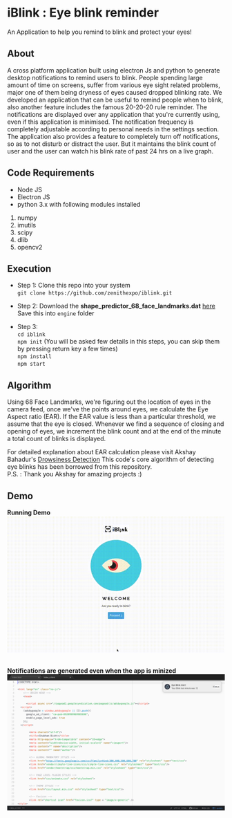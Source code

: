 # iBlink : Eye blink reminder
An Application to help you remind to blink and protect your eyes!

## About
A cross platform application built using electron Js and python to generate desktop notifications to remind users to blink.
People spending large amount of time on screens, suffer from various eye sight related problems, major one of them being dryness of eyes caused dropped blinking rate.
We developed an application that can be useful to remind people when to blink, also another feature includes the famous 20-20-20 rule reminder.
The notifications are displayed over any application that you're currently using, even if this application is minimised. The notification frequency is completely adjustable according to personal needs in the settings section.
<br/>
The application also provides a feature to completely turn off notifications, so as to not disturb or distract the user. But it maintains the blink count of user and the user can watch his blink rate of past 24 hrs on a live graph.


## Code Requirements
* Node JS
* Electron JS
* python 3.x with following modules installed

1. numpy
2. imutils
3. scipy
4. dlib
5. opencv2

## Execution

* Step 1:
Clone this repo into your system <br/>
` git clone https://github.com/zenithexpo/iblink.git ` <br/>

* Step 2:
Download the **shape_predictor_68_face_landmarks.dat**
[here](https://github.com/akshaybahadur21/Drowsiness_Detection/raw/master/shape_predictor_68_face_landmarks.dat)
<br/> Save this into `engine` folder

* Step 3:<br/>
`cd iblink`<br/>
`npm init` (You will be asked few details in this steps, you can skip them by pressing return key a few times) <br/>
`npm install`<br/>
`npm start`<br/>


## Algorithm

Using 68 Face Landmarks, we're figuring out the location of eyes in the camera feed, once we've the points around eyes, we calculate the Eye Aspect ratio (EAR).
If the EAR value is less than a particular threshold, we assume that the eye is closed. Whenever we find a sequence of closing and opening of eyes, we increment the blink count and at the end of the minute
a total count of blinks is displayed.

For detailed explanation about EAR calculation please visit Akshay Bahadur's [Drowsiness Detection](https://github.com/akshaybahadur21/Drowsiness_Detection)
This code's core algorithm of detecting eye blinks has been borrowed from this repository. 
<br/>
P.S. : Thank you Akshay for amazing projects :)


## Demo

**Running Demo**<br/>
![alt_text](https://github.com/zenithexpo/iblink/blob/master/samples/demo1a.gif)
<br/><br/>

**Notifications are generated even when the app is minized**<br/>
![alt](https://github.com/zenithexpo/iblink/blob/master/samples/demo2.png)
